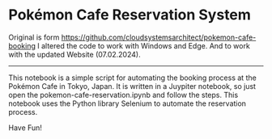 # Pokémon Cafe Reservation System

Original is form https://github.com/cloudsystemsarchitect/pokemon-cafe-booking
I altered the code to work with Windows and Edge. And to work with the updated Website (07.02.2024).

--- 
This notebook is a simple script for automating the booking process at the Pokémon Cafe in Tokyo, Japan. It is written in a Juypiter notebook, so just open the pokemon-cafe-reservation.ipynb and follow the steps. This notebook uses the Python library Selenium to automate the reservation process. 

Have Fun!